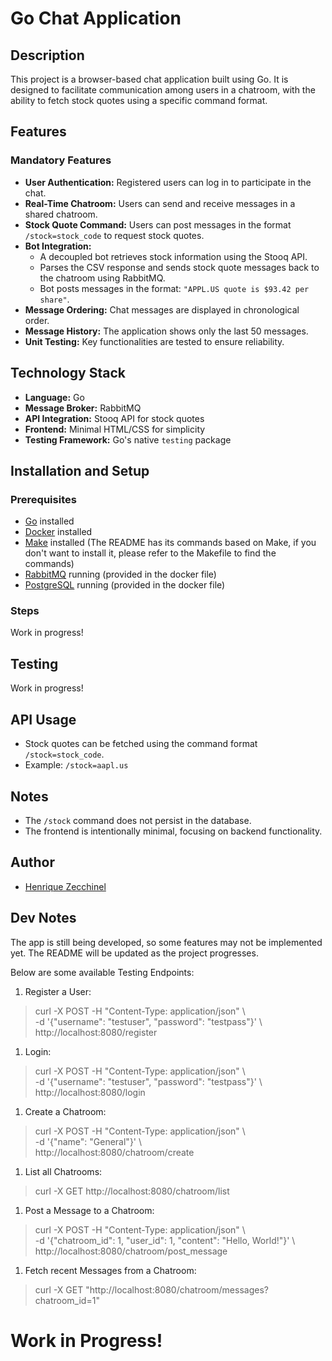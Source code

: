# Go Chat Application

## Description
This project is a browser-based chat application built using Go. It is designed to facilitate communication among users in a chatroom, with the ability to fetch stock quotes using a specific command format.

## Features

### Mandatory Features
- **User Authentication:** Registered users can log in to participate in the chat.
- **Real-Time Chatroom:** Users can send and receive messages in a shared chatroom.
- **Stock Quote Command:** Users can post messages in the format `/stock=stock_code` to request stock quotes.
- **Bot Integration:**
    - A decoupled bot retrieves stock information using the Stooq API.
    - Parses the CSV response and sends stock quote messages back to the chatroom using RabbitMQ.
    - Bot posts messages in the format: `"APPL.US quote is $93.42 per share"`.
- **Message Ordering:** Chat messages are displayed in chronological order.
- **Message History:** The application shows only the last 50 messages.
- **Unit Testing:** Key functionalities are tested to ensure reliability.

## Technology Stack
- **Language:** Go
- **Message Broker:** RabbitMQ
- **API Integration:** Stooq API for stock quotes
- **Frontend:** Minimal HTML/CSS for simplicity
- **Testing Framework:** Go's native `testing` package

## Installation and Setup

### Prerequisites
- [Go](https://golang.org/dl/) installed
- [Docker](https://www.docker.com/) installed
- [Make](https://www.gnu.org/software/make/manual/make.html/) installed (The README has its commands based on Make, if you don't want to install it, please refer to the Makefile to find the commands)
- [RabbitMQ](https://www.rabbitmq.com/) running (provided in the docker file)
- [PostgreSQL](https://www.postgresql.org/) running (provided in the docker file)

### Steps
Work in progress!

## Testing
Work in progress!

## API Usage
- Stock quotes can be fetched using the command format `/stock=stock_code`.
- Example: `/stock=aapl.us`

## Notes
- The `/stock` command does not persist in the database.
- The frontend is intentionally minimal, focusing on backend functionality.

## Author
- [Henrique Zecchinel](mailto:henriquezecchinel@gmail.com)

## Dev Notes
The app is still being developed, so some features may not be implemented yet. The README will be updated as the project progresses.

Below are some available Testing Endpoints:
1. Register a User:
> curl -X POST -H "Content-Type: application/json" \ \
> -d '{"username": "testuser", "password": "testpass"}' \ \
> http://localhost:8080/register 
 
1. Login:
> curl -X POST -H "Content-Type: application/json" \ \
> -d '{"username": "testuser", "password": "testpass"}' \ \
> http://localhost:8080/login

1. Create a Chatroom:
>   curl -X POST -H "Content-Type: application/json" \ \
>   -d '{"name": "General"}' \ \
>   http://localhost:8080/chatroom/create
 
1. List all Chatrooms:
> curl -X GET http://localhost:8080/chatroom/list

1. Post a Message to a Chatroom:
> curl -X POST -H "Content-Type: application/json" \ \
> -d '{"chatroom_id": 1, "user_id": 1, "content": "Hello, World!"}' \ \
> http://localhost:8080/chatroom/post_message

1. Fetch recent Messages from a Chatroom:
> curl -X GET "http://localhost:8080/chatroom/messages?chatroom_id=1"


# Work in Progress!